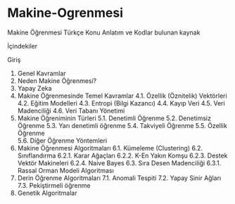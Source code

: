 # Makine-Ogrenmesi
Makine Öğrenmesi Türkçe Konu Anlatım ve Kodlar bulunan kaynak

İçindekiler 
 
Giriş 
1. Genel Kavramlar 
2. Neden Makine Öğrenmesi? 
3. Yapay Zeka 
4. Makine Öğrenmesinde Temel Kavramlar
4.1. Özellik (Öznitelik) Vektörleri
4.2. Eğitim Modelleri 
4.3. Entropi (Bilgi Kazancı)
4.4. Kayıp Veri 
4.5. Veri Madenciliği
4.6. Veri Tabanı Yönetimi
5. Makine Öğreniminin Türleri
5.1. Denetimli Öğrenme 
5.2. Denetimsiz Öğrenme 
5.3. Yarı denetimli öğrenme 
5.4. Takviyeli Öğrenme
5.5. Özellik Öğrenme  
5.6. Diğer Öğrenme Yöntemleri 
6. Makine Öğrenmesi Algoritmaları 
6.1. Kümeleme (Clustering)
6.2. Sınıflandırma 
6.2.1. Karar Ağaçları
6.2.2. K-En Yakın Komşu 
6.2.3. Destek Vektör Makineleri
6.2.4. Naive Bayes 
6.3. Sıra Desen Madenciliği 
6.3.1. Rassal Orman Modeli Algoritması
7. Derin Öğrenme Algoritmaları 
7.1. Anomali Tespiti
7.2. Yapay Sinir Ağları
7.3. Pekiştirmeli öğrenme
8. Genetik Algoritmalar
